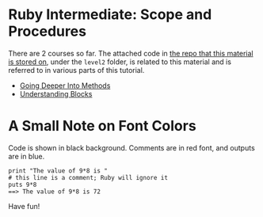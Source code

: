 # Ruby Intermediate: Scope and Procedures

There are 2 courses so far. The attached code in [the repo that this material is stored on](https://github.com/siruguri/railsschool-catchup-rails), under the `level2` folder, is related to this material and is referred to in various parts of this tutorial.

* [Going Deeper Into Methods](going_deeper_into_methods.html)
* [Understanding Blocks](understanding_blocks.html)

# A Small Note on Font Colors

Code is shown in black background. Comments are in red font, and outputs are in blue.

    print "The value of 9*8 is "
    # this line is a comment; Ruby will ignore it
    puts 9*8
    ==> The value of 9*8 is 72

Have fun!

